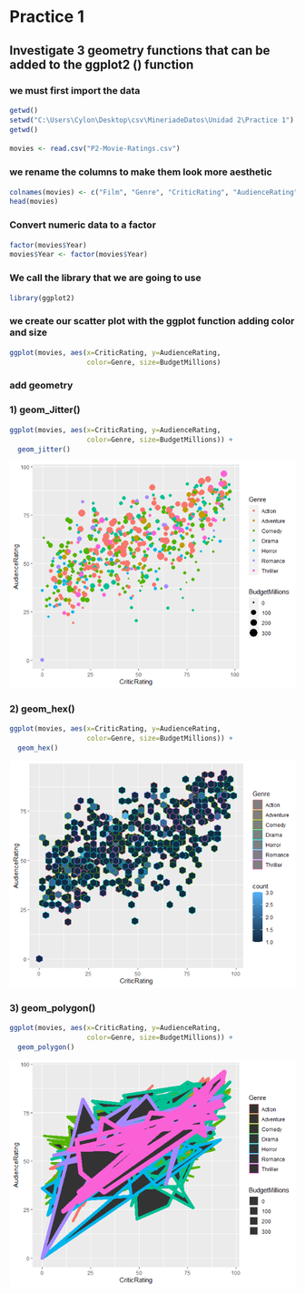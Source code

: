 # Practice 1

## Investigate 3 geometry functions that can be added to the ggplot2 () function


### we must first import the data

```r
getwd()
setwd("C:\Users\Cylon\Desktop\csv\MineriadeDatos\Unidad 2\Practice 1")
getwd()

movies <- read.csv("P2-Movie-Ratings.csv")
```

### we rename the columns to make them look more aesthetic
```r
colnames(movies) <- c("Film", "Genre", "CriticRating", "AudienceRating", "BudgetMillions", "Year")
head(movies)
```
### Convert numeric data to a factor
```r
factor(movies$Year)
movies$Year <- factor(movies$Year)
```

### We call the library that we are going to use
```r
library(ggplot2)
```
###  we create our scatter plot with the ggplot function adding color and size

```r
ggplot(movies, aes(x=CriticRating, y=AudienceRating, 
                   color=Genre, size=BudgetMillions)
```

### add geometry

### 1) geom_Jitter()
```r
ggplot(movies, aes(x=CriticRating, y=AudienceRating, 
                   color=Genre, size=BudgetMillions)) + 
  geom_jitter()
```
![Alt text](https://raw.githubusercontent.com/isarari99/Data-Mining-Ramos/master/unidad2/Practice%201/Grafic%201.png)

### 2) geom_hex()
```r
ggplot(movies, aes(x=CriticRating, y=AudienceRating, 
                   color=Genre, size=BudgetMillions)) + 	
  geom_hex()
```
![Alt text](https://raw.githubusercontent.com/isarari99/Data-Mining-Ramos/master/unidad2/Practice%201/Grafic%202.png)


### 3) geom_polygon()
```r
ggplot(movies, aes(x=CriticRating, y=AudienceRating, 
                   color=Genre, size=BudgetMillions)) + 	
  geom_polygon()
```
![Alt text](https://raw.githubusercontent.com/isarari99/Data-Mining-Ramos/master/unidad2/Practice%201/Grafic%203.png)


